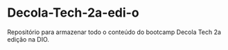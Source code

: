# Decola-Tech-2a-edi-o
Repositório para armazenar todo o conteúdo do bootcamp Decola Tech 2a edição na DIO.
